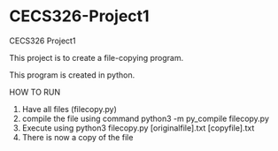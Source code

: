 # CECS326-Project1
CECS326 Project1


This project is to create a file-copying program.

This program is created in python.

HOW TO RUN
1) Have all files (filecopy.py)
2) compile the file using command python3 -m py_compile filecopy.py
3) Execute using python3 filecopy.py [originalfile].txt [copyfile].txt
4) There is now a copy of the file
